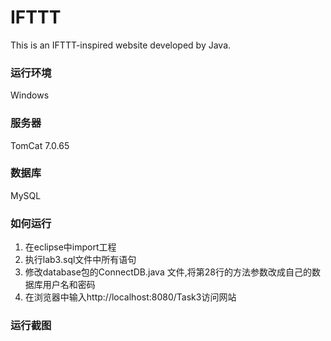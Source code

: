# IFTTT
This is an IFTTT-inspired website developed by Java. </br>
### 运行环境
Windows  </br>
### 服务器
TomCat 7.0.65 </br>
### 数据库
MySQL </br>
### 如何运行</br>
1. 在eclipse中import工程
2. 执行lab3.sql文件中所有语句
3. 修改database包的ConnectDB.java 文件,将第28行的方法参数改成自己的数据库用户名和密码
4. 在浏览器中输入http://localhost:8080/Task3访问网站

###  运行截图

